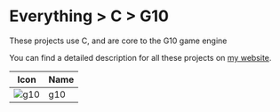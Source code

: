 # Everything > C > G10

These projects use C, and are core to the G10 game engine

You can find a detailed description for all these projects on [my website](https://g10.app/status/).

| Icon                                                          | Name            | 
|---------------------------------------|-----|
| ![g10](https://icons.g10.app/g10.png) | g10 |
